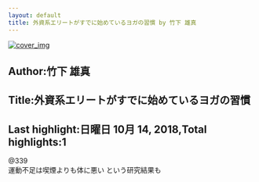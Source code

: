 ```yaml
---
layout: default
title: 外資系エリートがすでに始めているヨガの習慣 by 竹下 雄真
---
```


[![cover_img](http://images-jp.amazon.com/images/P/B01G2UHTVO.09.MZZZZZZZ.jpg)](https://www.amazon.co.jp/dp/B01G2UHTVO)  
## Author:竹下 雄真  
## Title:外資系エリートがすでに始めているヨガの習慣  
## Last highlight:日曜日 10月 14, 2018,Total highlights:1  
  
@339  
運動不足は喫煙よりも体に悪い という研究結果も  